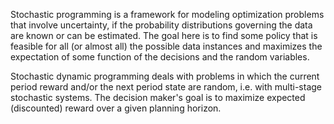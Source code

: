 
Stochastic programming is a framework for modeling optimization problems that involve uncertainty, if the probability distributions governing the data are known or can be estimated. The goal here is to find some policy that is feasible for all (or almost all) the possible data instances and maximizes the expectation of some function of the decisions and the random variables.

Stochastic dynamic programming deals with problems in which the current period reward and/or the next period state are random, i.e. with multi-stage stochastic systems. The decision maker's goal is to maximize expected (discounted) reward over a given planning horizon.
